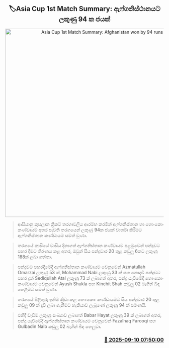 <p align='center'><b><h2 align='center' title='Asia Cup 1st Match Summary: Afghanistan won by 94 runs'>🏷Asia Cup 1st Match Summary: ඇෆ්ගනිස්ථානයට ලකුණු 94 ක ජයක්</h2></b></p>
<p align='center'><img src='https://helakuru.sgp1.cdn.digitaloceanspaces.com/esana/images/lib/asia-cup-2025-n.jpg' width='600' alt='Asia Cup 1st Match Summary: Afghanistan won by 94 runs'></p>

> ආසියානු කුසලාන ක්‍රිකට් තරගාවලිය ආරම්භ කරමින් ඇෆ්ගනිස්තාන හා හොංකොං කණ්ඩායම් අතර පැවති තරගයෙන් ලකුණු 94ක ජයක් වාර්තා කිරීමට ඇෆ්ගනිස්තාන කණ්ඩායම සමත් වුණා.

> තරගයේ කාසියේ වාසිය දිනාගත් ඇෆ්ගනිස්තාන කණ්ඩායම පළමුවෙන් පන්දුවට පහර දීමට තීරණය කළ අතර, ඔවුන් සිය පන්දුවාර 20 තුළ කඩුලු 6කට ලකුණු 188ක් ලබා ගත්තා.

> පන්දුවට පහරදීමේදී ඇෆ්ගනිස්තාන කණ්ඩායම වෙනුවෙන් Azmatullah Omarzai ලකුණු 53 ක්, Mohammad Nabi ලකුණු 33 ක් සහ නොදැවී පන්දුවට පහර දුන් Sediqullah Atal ලකුණු 73 ක් ලබාගත් අතර, පන්දු යැවීමේදී හොංකොං කණ්ඩායම වෙනුවෙන් Ayush Shukla සහ Kinchit Shah කඩුලු 02 බැගින් බිඳ හෙළීමට සමත් වුණා.

> තරගයේ පිළිතුරු ඉනිම ක්‍රීඩා කළ හොංකොං කණ්ඩායමට සිය පන්දුවාර 20 තුළ කඩුලු 09 ක් දැවී ලබා ගැනීමට හැකියාව ලැබුණේ ලකුණු 94 ක් පමණයි. 

> එහිදී වැඩිම ලකුණු සංඛ්‍යාව ලබාගත් Babar Hayat ලකුණු 39 ක් ලබාගත් අතර, පන්දු යැවීමේදී ඇෆ්ගනිස්තාන කණ්ඩායම වෙනුවෙන් Fazalhaq Farooqi සහ Gulbadin Naib කඩුලු 02 බැගින් බිඳ හෙලුවා.



<h3 align='right'><a href='https://www.helakuru.lk/esana/p/113475/'>📅 2025-09-10 07:50:00</a></h3>
